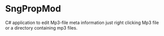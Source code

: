 # SngPropMod

C# application to edit Mp3-file meta information just right clicking Mp3 file or a directory containing mp3 files.
